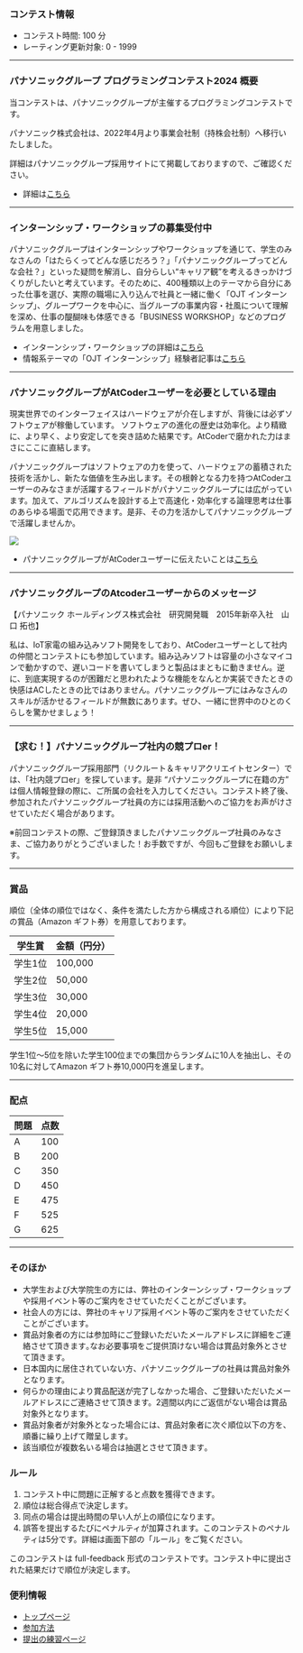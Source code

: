 
<div>

<span>

<span>

### **コンテスト情報**

<section>

<ul>

<li>
コンテスト時間: 100 分
</li>

<li>
レーティング更新対象: 0 - 
<span>
1999
</span>

</li>

</ul>

</section>

---

### **パナソニックグループ プログラミングコンテスト2024 概要**

<section>

<p>
当コンテストは、パナソニックグループが主催するプログラミングコンテストです。

パナソニック株式会社は、2022年4月より事業会社制（持株会社制）へ移行いたしました。

詳細はパナソニックグループ採用サイトにて掲載しておりますので、ご確認ください。

</p>

<p>

</p>

<ul>

<li>
詳細は<a href="https://recruit.jpn.panasonic.com/organization/?utm_medium=atcodersite&utm_source=atcoder&utm_campaign=26summer">こちら</a>
</li>

</ul>

<p>

</p>

</section>

---

### **インターンシップ・ワークショップの募集受付中**

<section>

<p>
パナソニックグループはインターンシップやワークショップを通じて、学生のみなさんの「はたらくってどんな感じだろう？」「パナソニックグループってどんな会社？」といった疑問を解消し、自分らしい“キャリア観”を考えるきっかけづくりがしたいと考えています。そのために、400種類以上のテーマから自分にあった仕事を選び、実際の職場に入り込んで社員と一緒に働く「OJT インターンシップ」、グループワークを中心に、当グループの事業内容・社風について理解を深め、仕事の醍醐味も体感できる「BUSINESS WORKSHOP」などのプログラムを用意しました。
      
</p>

<ul>

<li>
インターンシップ・ワークショップの詳細は<a href="https://recruit.jpn.panasonic.com/internship/courses/?utm_medium=atcodersite&utm_source=atcoder&utm_campaign=26summer">こちら</a>
</li>

<li>
情報系テーマの「OJT インターンシップ」経験者記事は<a href="https://recruit.jpn.panasonic.com/feed/internship_ojt.html?utm_medium=atcodersite&utm_source=atcoder&utm_campaign=26summer">こちら</a>
</li>

</ul>

</section>

---

### **パナソニックグループがAtCoderユーザーを必要としている理由**

<section>

<p>
現実世界でのインターフェイスはハードウェアが介在しますが、背後には必ずソフトウェアが稼働しています。 ソフトウェアの進化の歴史は効率化。より精緻に、より早く、より安定してを突き詰めた結果です。AtCoderで磨かれた力はまさにここに直結します。
      
</p>

<p>
パナソニックグループはソフトウェアの力を使って、ハードウェアの蓄積された技術を活かし、新たな価値を生み出します。その根幹となる力を持つAtCoderユーザーのみなさまが活躍するフィールドがパナソニックグループには広がっています。加えて、アルゴリズムを設計する上で高速化・効率化する論理思考は仕事のあらゆる場面で応用できます。是非、その力を活かしてパナソニックグループで活躍しませんか。
      
</p>


<a href="https://recruit.jpn.panasonic.com/AtCoder/?utm_medium=atcodersite&utm_source=atcoder&utm_campaign=26summer">
<img src="https://img.atcoder.jp/abc302/Panasonic.png">

</img>
</a>


<p>

</p>

<ul>

<li>
パナソニックグループがAtCoderユーザーに伝えたいことは<a href="https://recruit.jpn.panasonic.com/AtCoder/?utm_medium=atcodersite&utm_source=atcoder&utm_campaign=26summer">こちら</a>
</li>

</ul>

<p>

</p>

</section>

---

### **パナソニックグループのAtcoderユーザーからのメッセージ**

<section>

<p>
【パナソニック ホールディングス株式会社　研究開発職　2015年新卒入社　山口 拓也】
      
</p>

<p>
私は、IoT家電の組み込みソフト開発をしており、AtCoderユーザーとして社内の仲間とコンテストにも参加しています。組み込みソフトは容量の小さなマイコンで動かすので、遅いコードを書いてしまうと製品はまともに動きません。逆に、到底実現するのが困難だと思われたような機能をなんとか実装できたときの快感はACしたときの比ではありません。パナソニックグループにはみなさんのスキルが活かせるフィールドが無数にあります。ぜひ、一緒に世界中のひとのくらしを驚かせましょう！
      
</p>

</section>

---

### **【求む！】パナソニックグループ社内の競プロer！**

<section>

<p>
パナソニックグループ採用部門（リクルート＆キャリアクリエイトセンター）では、「社内競プロer」を探しています。是非 “パナソニックグループに在籍の方” は個人情報登録の際に、ご所属の会社を入力してください。コンテスト終了後、参加されたパナソニックグループ社員の方には採用活動へのご協力をお声がけさせていただく場合があります。
      
</p>

<p>
※前回コンテストの際、ご登録頂きましたパナソニックグループ社員のみなさま、ご協力ありがとうございました！お手数ですが、今回もご登録をお願いします。
     
</p>

</section>

---

### **賞品**

<section>

<p>
順位（全体の順位ではなく、条件を満たした方から構成される順位）により下記の賞品（Amazon ギフト券）を用意しております。
</p>

<div>

<table>

<thead>

<tr>

<th>
学生賞
</th>

<th>
金額（円分）
</th>

</tr>

</thead>

<tbody>

<tr>

<td>
学生1位
</td>

<td>
100,000
</td>

</tr>

<tr>

<td>
学生2位
</td>

<td>
50,000
</td>

</tr>

<tr>

<td>
学生3位
</td>

<td>
30,000
</td>

</tr>

<tr>

<td>
学生4位
</td>

<td>
20,000
</td>

</tr>

<tr>

<td>
学生5位
</td>

<td>
15,000
</td>

</tr>

</tbody>

</table>

</div>

</section>

<p>
学生1位～5位を除いた学生100位までの集団からランダムに10人を抽出し、その10名に対してAmazon ギフト券10,000円を進呈します。
</p>

---

### **配点**

<section>

<div>

<table>

<thead>

<tr>

<th>
問題
</th>

<th>
点数
</th>

</tr>

</thead>

<tbody>

<tr>

<td>
A
</td>

<td>
100
</td>

</tr>

<tr>

<td>
B
</td>

<td>
200
</td>

</tr>

<tr>

<td>
C
</td>

<td>
350
</td>

</tr>

<tr>

<td>
D
</td>

<td>
450
</td>

</tr>

<tr>

<td>
E
</td>

<td>
475
</td>

</tr>

<tr>

<td>
F
</td>

<td>
525
</td>

</tr>

<tr>

<td>
G
</td>

<td>
625
</td>

</tr>

</tbody>

</table>

</div>

</section>

---

### **そのほか**

<section>

<ul>

<li>
大学生および大学院生の方には、弊社のインターンシップ・ワークショップや採用イベント等のご案内をさせていただくことがございます。
</li>

<li>
社会人の方には、弊社のキャリア採用イベント等のご案内をさせていただくことがございます。
</li>

<li>
賞品対象者の方には参加時にご登録いただいたメールアドレスに詳細をご連絡させて頂きます｡なお必要事項をご提供頂けない場合は賞品対象外とさせて頂きます。
</li>

<li>
日本国内に居住されていない方、パナソニックグループの社員は賞品対象外となります。
</li>

<li>
何らかの理由により賞品配送が完了しなかった場合、ご登録いただいたメールアドレスにご連絡させて頂きます。2週間以内にご返信がない場合は賞品対象外となります。
</li>

<li>
賞品対象者が対象外となった場合には、賞品対象者に次ぐ順位以下の方を、順番に繰り上げて贈呈します。
</li>

<li>
該当順位が複数名いる場合は抽選とさせて頂きます｡
</li>

</ul>

</section>

### **ルール**

<section>

<ol>

<li>
コンテスト中に問題に正解すると点数を獲得できます。
</li>

<li>
順位は総合得点で決定します。
</li>

<li>
同点の場合は提出時間の早い人が上の順位になります。
</li>

<li>
誤答を提出するたびにペナルティが加算されます。このコンテストのペナルティは5分です。詳細は画面下部の「ルール」をご覧ください。
</li>

</ol>

<p>
このコンテストは full-feedback 形式のコンテストです。コンテスト中に提出された結果だけで順位が決定します。
      
</p>

</section>

### **便利情報**

<ul>

<li>
<a href="https://atcoder.jp/">トップページ</a>
</li>

<li>
<a href="https://atcoder.jp/post/37">参加方法</a>
</li>

<li>
<a href="https://atcoder.jp/contests/practice">提出の練習ページ</a>
</li>

</ul>

</span>

</span>

</div>
